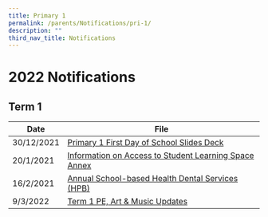 ```yaml
---
title: Primary 1
permalink: /parents/Notifications/pri-1/
description: ""
third_nav_title: Notifications
---
```


# 2022 Notifications

## Term 1


| Date | File | 
| -------- | -------- | 
| 30/12/2021    | [Primary 1 First Day of School Slides Deck](/files/P1%20First%20Day%20of%20School.pdf)| 
| 20/1/2021    | [Information on Access to Student Learning Space](/files/RGPSN22P1003_INFORMATION%20ON%20ACCESS%20TO%20STUDENT%20LEARNING%20SPACE.pdf) <br> [Annex](/files/Annex%20A.pdf)| 
| 16/2/2021    | [Annual School-based Health Dental Services (HPB)](/files/Annual%20School-based%20Health%20%20Dental%20Services%20HPB.pdf) |
| 9/3/2022  | [Term 1 PE, Art & Music Updates](/files/RGPS_N22_P1_005%20Term1%20PAM%20Update.pdf) |

